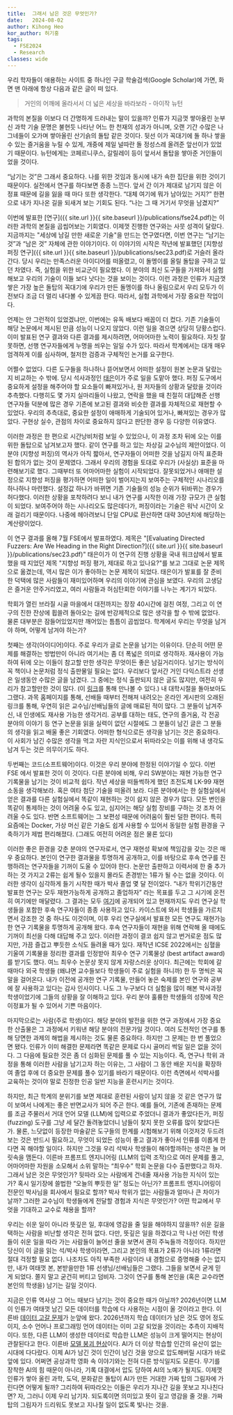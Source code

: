 ```yaml
---
title:  그래서 남은 것은 무엇인가?
date:   2024-08-02
author: Kihong Heo
kor_author: 허기홍
tags:
  - FSE2024
  - Research
classes: wide
---
```


우리 학자들이 애용하는 사이트 중 하나인 구글 학술검색(Google Scholar)에 가면,
화면 맨 아래에 항상 다음과 같은 글이 떠 있다.

> 거인의 어깨에 올라서서 더 넓은 세상을 바라보라 - 아이작 뉴턴

과학의 본질을 이보다 더 간명하게 드러내는 말이 있을까?
인류가 지금껏 쌓아올린 눈부신 과학 기술 문명은 불현듯 나타난 어느 한 천재의 성과가 아니며,
오랜 기간 수많은 나그네들이 오가며 쌓아올린 산기슭의 돌탑 같은 것이다.
뒷선 이가 꼭대기에 돌 하나 쌓을 수 있는 즐거움을 누릴 수 있게,
개중에 제일 널따란 돌 정성스레 올려준 앞선이가 있었기 때문이다.
뉴턴에게는 코페르니쿠스, 갈릴레이 등이 앞서서 돌탑을 쌓아준 거인들이었을 것이다.

“남기는 것”은 그래서 중요하다. 나를 위한 것임과 동시에 내가 속한 집단을 위한 것이기 때문이다.
실전에서 연구를 하다보면 종종 느낀다.
앞서 간 이가 제대로 남기지 않은 이정표 때문에 길을 잃을 때 마다 또한 생각한다.
“대체 여기에 뭐가 남아있는 거지?”
한편으로 내가 지나온 길을 되새겨 보는 기회도 된다.
“나는 그 때 거기서 무엇을 남겼지?”

이번에 발표한 [연구]({{ site.url }}{{ site.baseurl }}/publications/fse24.pdf)는 이러한 과학의 본질을 곱씹어보는 기회였다.
이제껏 진행한 연구와는 사뭇 성격이 달랐다.
지금까지는 "세상에 남길 만한 새로운 기술"을 만드는 연구였다면,
이번 연구는 “남기는 것”과 “남은 것” 자체에 관한 이야기이다.
이 이야기의 시작은 작년에 발표했던 [지향성 퍼징 연구]({{ site.url }}{{ site.baseurl }}/publications/sec23.pdf)로 거슬러 올라간다.
당시 우리는 만족스러운 아이디어를 떠올렸고, 이 돌멩이를 올릴 돌탑을 구하고 있던 차였다.
즉, 실험을 위한 비교군이 필요했다. 이 분야의 최신 도구들을 가져와서 실험해보고 우리의 기술이
이들 보다 낫다는 것을 보이는 것이다.
이런 과정은 인류가 지금껏 쌓은 가장 높은 돌탑의 꼭대기에 우리가 만든 돌멩이를 하나 올림으로서
우리 모두가 이전보다 조금 더 멀리 내다볼 수 있게끔 한다.
따라서, 실험 과학에서 가장 중요한 작업이다.

언제는 안 그런적이 있었겠냐만, 이번에는 유독 배보다 배꼽이 더 컸다.
기존 기술들이 해당 논문에서 제시된 만큼 성능이 나오지 않았다.
이런 일을 겪으면 상당히 당황스럽다. 이미 발표된 연구 결과와 다른 결과를 제시하려면,
어마어마한 노력이 필요하다. 자칫 잘못하면, 선행 연구자들에게 누명을 씌우는 일일 수가 있다.
따라서 학계에서는 대개 매우 엄격하게 이를 심사하며, 철저한 검증과 구체적인 논거를 요구한다.

어쩔수 없었다. 다른 도구들을 하나하나 뜯어보면서 어떠한 설정이 원본 논문과 달랐는지 비교하는 수 밖에.
당시 석사과정인 [태은](https://goodtaeeun.github.io)이가 주로 일을 도맡아 했다. 퍼징 도구에서 중요하게 설정을 해주어야 할 요소들이 빠져있거나, 원 저자들의 상황과 달랐을 것이라 추측했다.
다행히도 몇 가지 실마리들이 나왔고, 연락을 했을 때 친절히 대답해준 선행 연구자들 덕분에 많은 경우 기존에 보고된 결과와 비슷한 결과를 자체적으로 재현할 수 있었다.
우리의 추측대로, 중요한 설정이 애매하게 기술되어 있거나, 빠져있는 경우가 많았다.
구현상 실수, 관점의 차이로 중요하지 않다고 판단한 경우 등 다양한 이유였다.

이러한 과정은 한 편으로 시간낭비처럼 보일 수 있었으나, 이 과정 조차 뒤에 오는 이를 위한 돌탑으로 남겨보고자 했다.
같이 연구를 하고 있는 차상길 교수님의 제안이었다. 이 분야 (지향성 퍼징)의 역사가 아직 짧아서, 연구자들이 어떠한 것을
남길지 아직 표준화된 합의가 없는 것이 문제였다. 그래서 우리의 경험을 토대로 우리가 (사실상) 표준을 마련해보기로 했다.
그때부터 또 어마어마한 실험이 시작되었다. 잘못되었거나 애매한 설정으로 지향성 퍼징을 평가하면 어떠한 일이 벌어지는지 보여주는 구체적인 시나리오를 하나하나 마련했다.
설정값 하나가 바뀌면 기존 기술들의 성능 순위가 뒤바뀌는 경우가 허다했다.
이러한 상황을 포착하려다 보니 내가 연구를 시작한 이래 가장 규모가 큰 실험이 되었다.
보여주어야 하는 시나리오도 많은데다가, 퍼징이라는 기술은 워낙 시간이 오래 걸리기 때문이다.
나중에 헤아려보니 단일 CPU로 환산하면 대략 30년치에 해당하는 계산량이었다.

이 연구 결과를 올해 7월 FSE에서 발표하였다.
제목은 "[Evaluating Directed Fuzzers: Are We Heading in the Right Direction?]({{ site.url }}{{ site.baseurl }}/publications/sec23.pdf)"
태은이가 이 연구의 진행 상황을 국내 워크샵에서 발표했을 때 지었던 제목 "지향성 퍼징 평가, 제대로 하고 있나요?"를 보고
그대로 논문 제목으로 옮겼는데, 역시 많은 이가 좋아하는 논문 제목이 되었다.
태은이가 발표를 잘 준비한 덕택에 많은 사람들이 재미있어하며 우리의 이야기에 관심을 보였다.
우리의 고생담은 즐거운 안주거리였고, 여러 사람들과 허심탄회한 이야기를 나누는 계기가 되었다.

학회가 열린 브라질 시골 마을에서 대전까지는 장장 40시간에 걸친 여정, 그리고 이 연구의 진한 잔상에 휩쓸려
돌아오는 길에 반강제적으로 많은 생각을 할 수 밖에 없었다.
물론 대부분은 잠들어있었지만 깨어있는 틈틈이 곱씹었다.
학계에서 우리는 무엇을 남겨야 하며, 어떻게 남겨야 하는가?

첫째는 생각(아이디어)이다. 주로 우리가 글로 논문을 남기는 이유이다. 단순히 어떤 문제를 해결하는 방법만이 아니라 여기서는 좀 더 폭넓은 의미로 생각하자.
재사용이 가능하여 뒤에 오는 이들이 참고할 만한 생각은 무엇이든 좋은 남길거리이다.
남기는 방식이 꼭 책이나 논문처럼 정식 출판물일 필요는 없다.
우리보다 앞서간 거인 다익스트라 선생은 일생동안 수많은 글을 남겼다. 그 중에는 정식 출판되지 않은 글도 많지만, 여전히 우리가 참고할만한 것이 많다. (이 [링크](https://www.cs.utexas.edu/~EWD/)를 통해 만나볼 수 있다.)
내 대학시절을 돌아보아도 그랬다.
과목 홈페이지를 통해, 선배들 때부터 전해져 내려오는 온라인 게시판의 오래된 링크를 통해, 우연히 읽은 교수님/선배님들의 글에 매료된 적이 많다.
그 분들이 남겨주신, 내 인생에도 재사용 가능한 생각거리.
공부를 대하는 태도, 연구의 즐거움, 각 전공 분야의 이야기 등 연구 논문을 읽을 실력이 없던 시절에도 그 분들이 남긴 글은
그 분들의 생각을 읽고 배울 좋은 기회였다.
어떠한 형식으로든 생각을 남기는 것은 중요하다.
이 사회가 남긴 수많은 생각을 먹고 자란 지식인으로서 뒤따라오는 이를 위해 내 생각도 남겨 두는 것은 의무이기도 하다.

두번째는 코드(소프트웨어)이다. 이것은 우리 분야에 한정된 이야기일 수 있다. 이번 FSE 에서 발표한 것이 이 것이다. 다른 분야에 비해, 우리 SW분야는 재현 가능한 연구 기록물을 남기는 것이 비교적 쉽다.
작년 세상을 떠들썩하게 했던 초전도체 LK-99 재현 소동을 생각해보라. 혹은 여타 첨단 기술을 떠올려 보라. 다른 분야에서는 한 실험실에서 얻은 결과를 다른 실험실에서 똑같이 재현하는 것이 쉽지 않은 경우가 많다.
모든 변인을 똑같이 통제하는 것이 어려울 수도 있고, 심지어는 해당 실험 장비를 구하는 것 조차 어려울 수도 있다.
반면 소프트웨어는 그 보편성 때문에 어려움이 훨씬 덜한 편이다. 특히 요즘에는 Docker, 가상 머신 같은 기술도 쉽게 사용할 수 있어서 동일한 실험 환경을 구축하기가 제법 편리해졌다. (그래도 여전히 어려운 점은 물론 있다)

이러한 좋은 환경을 갖춘 분야의 연구자로서, 연구 재현성 확보에 책임감을 갖는 것은 매우 중요하다.
본인이 연구한 결과물을 투명하게 공개하고, 이를 바탕으로 후속 연구를 진행하려는 연구자들을 기꺼이 도울 수 있어야 한다.
논문만 출판하고 이력서에 한 줄 추가하는 것 가지고 2류는 쉽게 될수 있을지 몰라도 존경받는 1류가 될 수는 없을 것이다.
이러한 생각이 심각하게 들기 시작한 때가 박사 졸업 몇 달 전이었다.
“내가 학위기간동안 발표한 연구는 모두 재현가능하게 공개하고 졸업하자” 라는 목표를 두고 그 시기에 온전히 여기에만 매달렸다.
그 결과는 모두 [여기](https://github.com/prosyslab/sparrow)에 공개되어 있고 현재까지도 우리 연구실 학생들을 포함한
후속 연구자들이 종종 사용하고 있다.
카이스트에 와서 학생들을 가르치면서 강조한 것 중 하나도 이것이며, 이후 우리 연구실에서 발표한 모든 연구도 재현가능한 연구 기록물을 투명하게 공개해 왔다.
후속 연구자들이 재현을 위해 연락해 올 때에도 기꺼이 최선을 다해 대답해 주고 있다.
이러한 과정이 결코 쉽지 않고 번거로운 점도 많지만, 가끔 즐겁고 뿌듯한 소식도 들려올 때가 있다.
재작년 ICSE 2022에서는 심혈을 기울여 기록물을 정리한 결과를 인정받아 최우수 연구 기록물상 (best artifact award)를 받기도 했다.
여느 최우수 논문상 못지 않게 자랑스러운 상이다.
최근에는 학회에 갈 때마다 외국 학생들 (왜냐면 교수들보다 학생들이 주로 실험을 하니까) 한 두 명씩은 꼭 말을 걸어온다.
내가 이전에 공개한 연구 기록물, 만들어 놓은 숙제를 본인 연구와 공부에 잘 사용하고 있다는 감사 인사이다.
나도 그 누구보다 더 실험을 많이 해본 박사과정 학생이었기에 그들의 상황을 잘 이해하고 있다.
우리 분야 훌륭한 학생들의 성장에 작은 이정표가 될 수 있어서 기쁜 마음이다.

마지막으로는 사람(주로 학생)이다. 해당 분야의 발전을 위한 연구 과정에서 가장 중요한 산출물은 그 과정에서 키워낸 해당 분야의 전문가일 것이다.
여러 도전적인 연구를 통해 당면한 과제의 해법을 제시하는 것도 물론 중요하다. 하지만 그 문제는 한 번 풀었으면 됐다.
인류가 이미 해결한 문제라면 똑같은 문제로 다시 골머리 썩일 일은 없을 것이다.
그 다음에 필요한 것은 좀 더 심화된 문제를 풀 수 있는 지능이다.
즉, 연구나 학위 과정을 통해 이러한 사람을 남기고자 하는 이유는, 그 사람이 그 동안 배운 지식을 확장하여 졸업 후에 더 중요한 문제를 풀수 있기를 바라기 때문이다.
이런 측면에서 석박사를 교육하는 것이야 말로 진정한 인공 일반 지능을 훈련시키는 것이다.

하지만, 최근 학계의 분위기를 보면 제대로 훈련된 사람이 남지 않을 것 같은 연구가 많이 보여서 나에게는 좋은 반면교사가 되어 주곤 한다.
예를 들어, 기존에 존재하는 문제를 조금 주물러서 거대 언어 모델 (LLM)에 입력으로 주었더니 결과가 좋았다든가, 퍼징 (fuzzing) 도구를 그냥 세 달간 돌려놓았더니 남들이 찾지 못한 오류를 많이 찾았다든가.
물론, 느닷없이 등장한 마술같은 도구들의 한계를 시험해보기 위해 이것저것 두드려보는 것은 반드시 필요하고, 무엇이 되었든 성능이 좋고 결과가 좋아서 인류를 이롭게 한다면 꼭 해야할 일이다.
하지만 그것을 우리 석박사 학생들이 해야할까하는 생각은 늘 머릿속을 맴돈다.
이른바 프롬프트 엔지니어링 (LLM의 입력 조작)으로 여러 문제를 풀고, 어마어마한 자원을 소모해서 소위 말하는 “최우수” 학회 논문을 다수 출판했다고 하자. 그래서 남은 것은 무엇인가?
뒷따라 오는 사람에게 건네줄 재사용 가능한 지식이 있는가? 혹시 일기장에 쓸법한 “오늘의 뿌듯한 일” 정도는 아닌가?
프롬프트 엔지니어링이 전문인 박사님을 회사에서 필요로 할까? 박사 학위가 없는 사람들과 얼마나 큰 차이가 날까? 그러한 교수님이 학생들에게 전달할 경험과 지식은 무엇인가?
어떤 학교에서 무엇을 기대하고 교수로 채용을 할까?

우리는 쉬운 일이 아니라 뜻깊은 일, 후대에 영감을 줄 일을 해야하지 않을까?
쉬운 길을 택하는 사람을 비난할 생각은 전혀 없다. 다만, 뜻깊은 일을 하겠다고 막 나선 어린 학생들이 쉬운 일을 따라 가는 사람들이 늘어선 줄을 보면서 괜히 주눅들까 걱정이다.
하지만 당신이 이 글을 읽는 석/박사 학생이라면, 그리고 본인의 목표가 2류가 아니라 1류라면 절대 걱정할 필요 없다.
나조차도 아직 부족한 사람이라 내 경험으로 증명해줄 수는 없지만, 내가 여태껏 본, 본받을만한 1류 선생님/선배님들은 그랬다.
그들을 보면서 굳게 믿게 되었다. 쫄지 말고 굳건히 버티고 덤비자.
그것이 연구를 통해 본인을 (혹은 교수라면 본인의 학생을) 남기는 길일 것이다.

지금은 인류 역사상 그 어느 때보다 남기는 것이 중요한 때가 아닐까?
2026년이면 LLM이 인류가 여태껏 남긴 모든 데이터를 학습에 다 사용하는 시점이 올 것이라고 한다. 이른바 [데이터 고갈 문제](https://arxiv.org/abs/2211.04325)가 눈앞에 왔다.
2026년까지 학습 데이터가 남은 것도 영어 정도이지, 소수 언어나 프로그래밍 언어 데이터는 이미 고갈 되었을 것이라는 추측이 지배적이다.
또한, 다른 LLM이 생성한 데이터로 학습한 LLM은 성능이 크게 떨어지는 현상이 관찰된다고 한다. 이른바 [모델 붕괴 현상](https://www.nature.com/articles/s41586-024-07566-y)이다.
AI가 더 이상 학습할 인간의 유산이 없는 시대에 다다랐다. 이제 AI가 남긴 것이 인간이 남긴 것을 양으로 압도해버릴 시대가 바로 앞에 있다.
어쩌면 공상과학 영화 속 이야기와는 전혀 다른 방식일지도 모른다.
무기를 장착한 AI의 힘 때문이 아니라, 기록 대결에서 압도 당하여 AI의 노예가 될지도.
이제껏 인류가 쌓아 올린 과학, 도덕, 문화같은 돌탑이 AI가 만든 거대한 가짜 탑의 그림자에 가린다면 어떻게 될까?
그리하여 뒤따라오는 이들은 우리가 지나간 길을 못보고 지나친다면?
자, 그러니 이제 우리 남기자. 되도록이면 의미있고 뜻이 깊고 영감을 줄 것을.
가짜 탑의 그림자가 드리워도 못보고 지나칠 일이 없도록 빛나는 것을.
